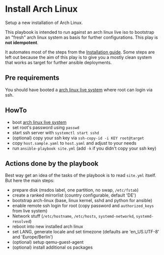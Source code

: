 # Install Arch Linux
Setup a new installation of Arch Linux.

This playbook is intended to run against an arch linux live iso
to bootstrap an "fresh" arch linux system as basis for further 
configurations. This play is **not idempotent**.

It automates most of the steps from the 
[Installation guide](https://wiki.archlinux.org/index.php/Installation_guide).
Some steps are left out because the aim of this play is to give you
a mostly clean system that works as target for further ansible deployments.


## Pre requirements
You should have booted a [arch linux live system](https://www.archlinux.org/download/)
where root can login via ssh.


## HowTo
- boot [arch linux live system](https://www.archlinux.org/download/)
- set root's password using `passwd`
- start ssh server with `systemctl start sshd`
- (optional) copy your ssh key via `ssh-copy-id -i KEY root@target`
- copy `host.sample.yaml` to `host.yaml` and adjust to your needs
- run `ansible-playbook site.yml` (add `-k` if you didn't copy your ssh key)


## Actions done by the playbook
Best way get an idea of the tasks of the playbook is to read `site.yml`
itself. But here the main steps:
 
- prepare disk (msdos label, one partition, no swap, `/etc/fstab`)
- create a ranked mirrorlist (country configurable, default 'DE')
- bootstrap arch-linux (base, linux kernel, sshd and python for ansible)
- enable remote ssh login for root (copy password and `authorized_keys` from live system)
- Network stuff (`/etc/hostname`, `/etc/hosts`, `systemd-networkd`, `systemd-resolved`)
- reboot into new installed arch linux
- set LANG, generate locale and set timezone (defaults are 'en_US.UTF-8' and 'Europe/Berlin')
- (optional) setup qemu-guest-agent
- (optional) install additional os packages
